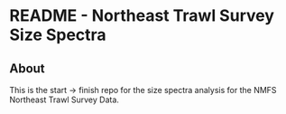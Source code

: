 # README - Northeast Trawl Survey Size Spectra

## About

This is the start -\> finish repo for the size spectra analysis for the
NMFS Northeast Trawl Survey Data.
